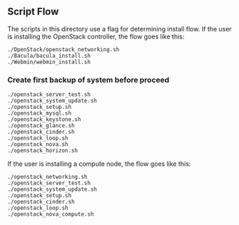 ## Script Flow
The scripts in this directory use a flag for determining install flow.  If the user is installing the OpenStack controller, the flow goes like this:

    ./OpenStack/openstack_networking.sh
    ./Bacula/bacula_install.sh
    ./Webmin/webmin_install.sh
### Create first backup of system before proceed

    ./openstack_server_test.sh
    ./openstack_system_update.sh
    ./openstack_setup.sh
    ./openstack_mysql.sh
    ./openstack_keystone.sh
    ./openstack_glance.sh
    ./openstack_cinder.sh
    ./openstack_loop.sh
    ./openstack_nova.sh
    ./openstack_horizon.sh

If the user is installing a compute node, the flow goes like this:

    ./openstack_networking.sh
    ./openstack_server_test.sh
    ./openstack_system_update.sh
    ./openstack_setup.sh
    ./openstack_cinder.sh
    ./openstack_loop.sh
    ./openstack_nova_compute.sh
